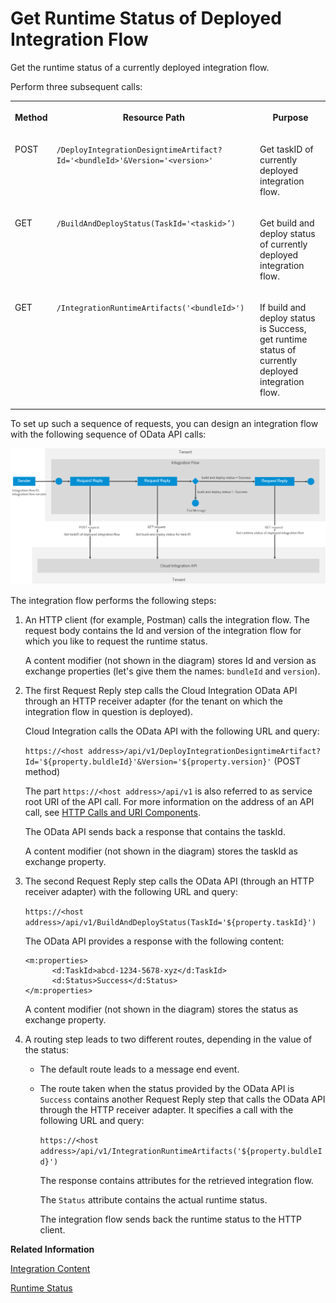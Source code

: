 <!-- loio49c733687c80415aa5b67d58cda99dbf -->

# Get Runtime Status of Deployed Integration Flow

Get the runtime status of a currently deployed integration flow.

Perform three subsequent calls:


<table>
<tr>
<th valign="top">

Method

</th>
<th valign="top">

Resource Path

</th>
<th valign="top">

Purpose

</th>
</tr>
<tr>
<td valign="top">

POST

</td>
<td valign="top">

`/DeployIntegrationDesigntimeArtifact?Id='<bundleId>'&Version='<version>'` 

</td>
<td valign="top">

Get taskID of currently deployed integration flow.

</td>
</tr>
<tr>
<td valign="top">

GET

</td>
<td valign="top">

`/BuildAndDeployStatus(TaskId='<taskid>’)` 

</td>
<td valign="top">

Get build and deploy status of currently deployed integration flow.

</td>
</tr>
<tr>
<td valign="top">

GET

</td>
<td valign="top">

`/IntegrationRuntimeArtifacts('<bundleId>')` 

</td>
<td valign="top">

If build and deploy status is Success, get runtime status of currently deployed integration flow.

</td>
</tr>
</table>

To set up such a sequence of requests, you can design an integration flow with the following sequence of OData API calls:

![](images/Get_Runtime_Status_of_Deployed_Integration_Flow_0e404a3.png)

The integration flow performs the following steps:

1.  An HTTP client \(for example, Postman\) calls the integration flow. The request body contains the Id and version of the integration flow for which you like to request the runtime status.

    A content modifier \(not shown in the diagram\) stores Id and version as exchange properties \(let's give them the names: `bundleId` and `version`\).

2.  The first Request Reply step calls the Cloud Integration OData API through an HTTP receiver adapter \(for the tenant on which the integration flow in question is deployed\).

    Cloud Integration calls the OData API with the following URL and query:

    `https://<host address>/api/v1/DeployIntegrationDesigntimeArtifact?Id='${property.buldleId}'&Version='${property.version}'` \(POST method\)

    The part `https://<host address>/api/v1` is also referred to as service root URI of the API call. For more information on the address of an API call, see [HTTP Calls and URI Components](http-calls-and-uri-components-ca75e12.md).

    The OData API sends back a response that contains the taskId.

    A content modifier \(not shown in the diagram\) stores the taskId as exchange property.

3.  The second Request Reply step calls the OData API \(through an HTTP receiver adapter\) with the following URL and query:

    `https://<host address>/api/v1/BuildAndDeployStatus(TaskId='${property.taskId}')`

    The OData API provides a response with the following content:

    ```
    <m:properties>
          <d:TaskId>abcd-1234-5678-xyz</d:TaskId>
          <d:Status>Success</d:Status>
    </m:properties>
    ```

    A content modifier \(not shown in the diagram\) stores the status as exchange property.

4.  A routing step leads to two different routes, depending in the value of the status:

    -   The default route leads to a message end event.

    -   The route taken when the status provided by the OData API is `Success` contains another Request Reply step that calls the OData API through the HTTP receiver adapter. It specifies a call with the following URL and query:

        `https://<host address>/api/v1/IntegrationRuntimeArtifacts('${property.buldleId}')`

        The response contains attributes for the retrieved integration flow.

        The `Status` attribute contains the actual runtime status.

        The integration flow sends back the runtime status to the HTTP client.



**Related Information**  


[Integration Content](integration-content-d1679a8.md "Manage integration artifacts for your tenant.")

[Runtime Status](runtime-status-c14a7b1.md "Indicates if a deployed artifact is ready to operate.")

